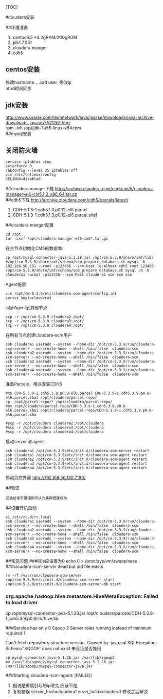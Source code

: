 [TOC]

#cloudera安装

##环境准备
1. centos6.5 *4 2gRAM/200gROM  
2. jdk1.7.051   
3. cloudera manger  
4. cdh5  

## centos安装
修改hostname ，add user, 修改ip  
ntpd时间同步
## jdk安装
http://www.oracle.com/technetwork/java/javase/downloads/java-archive-downloads-javase7-521261.html  
rpm -ivh /opt/jdk-7u55-linux-x64.rpm  
##mysql安装


## 关闭防火墙

	service iptables stop
	setenforce 0
	chkconfig --level 35 iptables off
	vim /etc/selinux/config
	SELINUX=disabled 
##cloudera manger下载
http://archive.cloudera.com/cm5/cm/5/cloudera-manager-el6-cm5.1.3_x86_64.tar.gz  
##cdh5下载
http://archive.cloudera.com/cdh5/parcels/latest/   

1. CDH-5.1.3-1.cdh5.1.3.p0.12-el6.parcel  
2. CDH-5.1.3-1.cdh5.1.3.p0.12-el6.parcel.sha1 

##cloudera manger配置

	cd /opt
	tar -zxvf /opt/cloudera-manager-el6-cm5*.tar.gz

在主节点初始化CM5的数据库:

	cp /opt/mysql-connector-java-5.1.28.jar /opt/cm-5.3.9/share/cmf/lib/
	#/opt/cm-5.3.9/share/cmf/schema/scm_prepare_database.sh mysql -h 192.168.56.151 -uroot -p123456 --scm-host localhost cdh5 root 123456
	/opt/cm-5.3.9/share/cmf/schema/scm_prepare_database.sh mysql cm -h cloudera1 -uroot -p123456 --scm-host cloudera1 scm scm scm

Agent配置  

	vim /opt/cm-5.3.9/etc/cloudera-scm-agent/config.ini
	server_host=cloudera1

同步Agent到其他节点  

	scp -r /opt/cm-5.3.9 cloudera2:/opt/
	scp -r /opt/cm-5.3.9 cloudera3:/opt/
	scp -r /opt/cm-5.3.9 cloudera4:/opt/


在所有节点创建cloudera-scm用户  

	ssh cloudera1 useradd --system --home-dir /opt/cm-5.3.9/run/cloudera-scm-server/ --no-create-home --shell /bin/false  cloudera-scm
	ssh cloudera2 useradd --system --home-dir /opt/cm-5.3.9/run/cloudera-scm-server/ --no-create-home --shell /bin/false  cloudera-scm
	ssh cloudera3 useradd --system --home-dir /opt/cm-5.3.9/run/cloudera-scm-server/ --no-create-home --shell /bin/false  cloudera-scm
	ssh cloudera4 useradd --system --home-dir /opt/cm-5.3.9/run/cloudera-scm-server/ --no-create-home --shell /bin/false  cloudera-scm


准备Parcels，用以安装CDH5  

	#cp CDH-5.3.9-1.cdh5.3.9.p0.8-el6.parcel CDH-5.3.9-1.cdh5.3.9.p0.8-el6.parcel.sha1 /opt/cloudera/parcel-repo/
	cp  /opt/parcel-repo/* /opt/cloudera/parcel-repo/
	#mv /opt/cloudera/parcel-repo/CDH-5.3.9-1.cdh5.3.9.p0.8-el6.parcel.sha1 /opt/cloudera/parcel-repo/CDH-5.3.9-1.cdh5.3.9.p0.8-el6.parcel.sha

	#scp -r /opt/cloudera cloudera2:/opt/cloudera
	#scp -r /opt/cloudera cloudera3:/opt/cloudera
	#scp -r /opt/cloudera cloudera4:/opt/cloudera
启动server 和agent
	
	ssh cloudera1 /opt/cm-5.3.9/etc/init.d/cloudera-scm-server restart
	ssh cloudera1 /opt/cm-5.3.9/etc/init.d/cloudera-scm-agent restart
	ssh cloudera2 /opt/cm-5.3.9/etc/init.d/cloudera-scm-agent restart
	ssh cloudera3 /opt/cm-5.3.9/etc/init.d/cloudera-scm-agent restart
	ssh cloudera4 /opt/cm-5.3.9/etc/init.d/cloudera-scm-agent restart


启动监控界面 
http://192.168.56.130:7180/

##验证

	安装结束不报错即可认为集群搭建成功

##设置开机启动

	vi /etc/rc.d/rc.local
	ssh cloudera1 useradd --system --home-dir /opt/cm-5.3.9/run/cloudera-scm-server/ --no-create-home --shell /bin/false  cloudera-scm
	ssh cloudera2 useradd --system --home-dir /opt/cm-5.3.9/run/cloudera-scm-server/ --no-create-home --shell /bin/false  cloudera-scm
	ssh cloudera3 useradd --system --home-dir /opt/cm-5.3.9/run/cloudera-scm-server/ --no-create-home --shell /bin/false  cloudera-scm
	ssh cloudera4 useradd --system --home-dir /opt/cm-5.3.9/run/cloudera-scm-server/ --no-create-home --shell /bin/false  cloudera-scm

##常见问题
###60s应设置为0
echo 0 > /proc/sys/vm/swappiness
###cloudera-scm-server dead but pid file exists

	rm -rf /var/run/cloudera-scm-server 
	/opt/cm-5.3.9/etc/init.d/cloudera-scm-server start
	/opt/cm-5.3.9/etc/init.d/cloudera-scm-server-db start

### org.apache.hadoop.hive.metastore.HiveMetaException: Failed to load driver
cp /opt/mysql-connector-java-5.1.28.jar /opt/cloudera/parcels/CDH-5.3.9-1.cdh5.3.9.p0.8/lib/hive/lib

###Service has only 0 Sqoop 2 Server roles running instead of minimum required 1  
	
Can't fetch repository structure version.
Caused by: java.sql.SQLException: Schema 'SQOOP' does not exist
未验证是否能用

	cp mysql-connector-java-5.1.28.jar /var/lib/sqoop2 
	mv /var/lib/sqoop2/mysql-connector-java-5.1.28.jar /var/lib/sqoop2/mysql-connector-java.jar

###Starting cloudera-scm-agent: [FAILED]
1. 据说是重启引起的ip改变 应该不是
2. 复制错误 server_host=cloudera1 erver_host=cloudera1 修改之后解决